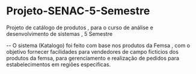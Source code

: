 # Projeto-SENAC-5-Semestre
Projeto de catálogo de produtos , para o curso de análise e desenvolvimento de sistemas , 5 Semestre

-- O sistema (Katalogo) foi feito com base nos produtos da Femsa , com o objetivo fornecer facilidades para vendedores de campo ficticios dos produtos da femsa, 
para gerenciamento e realização de pedidos para estabelecimentos em regiões especificas.
